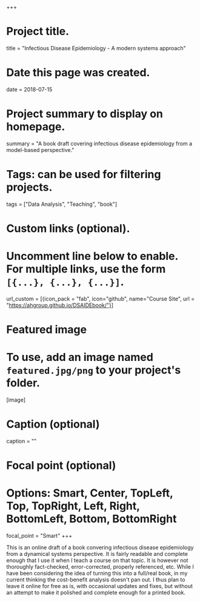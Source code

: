 +++
# Project title.
title = "Infectious Disease Epidemiology - A modern systems approach"

# Date this page was created.
date = 2018-07-15

# Project summary to display on homepage.
summary = "A book draft covering infectious disease epidemiology from a model-based perspective."

# Tags: can be used for filtering projects.
tags = ["Data Analysis", "Teaching", "book"]

# Custom links (optional).
#   Uncomment line below to enable. For multiple links, use the form `[{...}, {...}, {...}]`.
url_custom = [{icon_pack = "fab", icon="github", name="Course Site", url = "https://ahgroup.github.io/DSAIDEbook/"}]


# Featured image
# To use, add an image named `featured.jpg/png` to your project's folder. 
[image]
  # Caption (optional)
  caption = ""
  # Focal point (optional)
  # Options: Smart, Center, TopLeft, Top, TopRight, Left, Right, BottomLeft, Bottom, BottomRight
  focal_point = "Smart"
+++

This is an online draft of a book convering infectious disease epidemiology from a dynamical systems perspective. It is fairly readable and complete enough that I use it when I teach a course on that topic. It is however not thoroughly fact-checked, error-corrected, properly referenced, etc. While I have been considering the idea of turning this into a full/real book, in my current thinking the cost-benefit analysis doesn't pan out. I thus plan to leave it online for free as is, with occasional updates and fixes, but without an attempt to make it polished and complete enough for a printed book.



